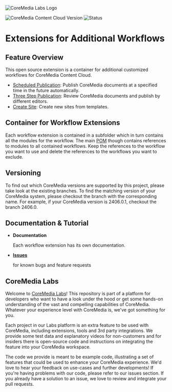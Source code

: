 ![CoreMedia Labs Logo](https://documentation.coremedia.com/badges/banner_coremedia_labs_wide.png "CoreMedia Labs Logo")

![CoreMedia Content Cloud Version](https://img.shields.io/static/v1?message=2406&label=CoreMedia%20Content%20Cloud&style=for-the-badge&labelColor=666666&color=672779 
"This badge shows the CoreMedia version this project is compatible with. 
Please read the versioning section of the project to see what other CoreMedia versions are supported and how to find them."
)
![Status](https://img.shields.io/static/v1?message=active&label=Status&style=for-the-badge&labelColor=666666&color=2FAC66 
"The status badge describes if the project is maintained. Possible values are active and inactive. 
If a project is inactive it means that the development has been discontinued and won't support future CoreMedia versions."
)

# Extensions for Additional Workflows

## Feature Overview

This open source extension is a container for additional customized workflows for CoreMedia Content Cloud.

* [Scheduled Publication](scheduled-publication-workflow/README.md): Publish CoreMedia documents at a specified time in the future automatically.
* [Three Step Publication](three-step-publication-workflow/README.md): Review CoreMedia documents and publish by different editors.
* [Create Site](create-site-workflow/README.md): Create new sites from templates.


## Container for Workflow Extensions

Each workflow extension is contained in a subfolder which in turn contains all the modules for the workflow. The main [POM](pom.xml) though contains references to modules to all contained workflows. 
Keep the references to the workflow you want to use and delete the references to the workflows you want to exclude.

## Versioning

To find out which CoreMedia versions are supported by this project, please take look at the existing branches. 
To find the matching version of your CoreMedia system, please checkout the branch with the corresponding name. For example, if your CoreMedia version is 2406.0.1, checkout the branch 2406.0.


## Documentation & Tutorial

* **Documentation**

    Each workflow extension has its own documentation.

* **[Issues](https://github.com/CoreMedia/coremedia-additional-workflows/issues)**

    for known bugs and feature requests

## CoreMedia Labs

Welcome to [CoreMedia Labs](https://blog.coremedia.com/labs/)! This repository is part of a platform for developers who want to have a look under the hood or get some hands-on understanding of the vast and compelling capabilities of CoreMedia. Whatever your experience level with CoreMedia is, we've got something for you.

Each project in our Labs platform is an extra feature to be used with CoreMedia, including extensions, tools and 3rd party integrations. We provide some test data and explanatory videos for non-customers and for insiders there is open-source code and instructions on integrating the feature into your CoreMedia workspace. 

The code we provide is meant to be example code, illustrating a set of features that could be used to enhance your CoreMedia experience. We'd love to hear your feedback on use-cases and further developments! If you're having problems with our code, please refer to our issues section. If you already have a solution to an issue, we love to review and integrate your pull requests.

